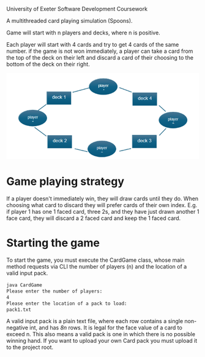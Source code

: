 University of Exeter Software Development Coursework

A multithreaded card playing simulation (Spoons).

Game will start with n players and decks, where n is positive.

Each player will start with 4 cards and try to get 4 cards of the same number.
if the game is not won immediately, a player can take a card from the top of the deck on their left and discard a card of their choosing to the bottom of the deck on their right.

![A ring topology alternating players and decks](images/ringTopology.png)

# Game playing strategy

If a player doesn't immediately win, they will draw cards until they do.
When choosing what card to discard they will prefer cards of their own index.
E.g. if player 1 has one 1 faced card, three 2s, and they have just drawn another 1 face card, they will discard a 2 faced card and keep the 1 faced card.

# Starting the game

To start the game, you must execute the CardGame class, whose main method requests via CLI the number of players (n) and the location of a valid input pack.

```
java CardGame
Please enter the number of players:
4
Please enter the location of a pack to load:
pack1.txt
```

A valid input pack is a plain text file, where each row contains a single non-negative int, and has _8n_ rows. It is legal for the face value of a card to exceed n.
This also means a valid pack is one in which there is no possible winning hand. If you want to upload your own Card pack you must upload it to the project root.